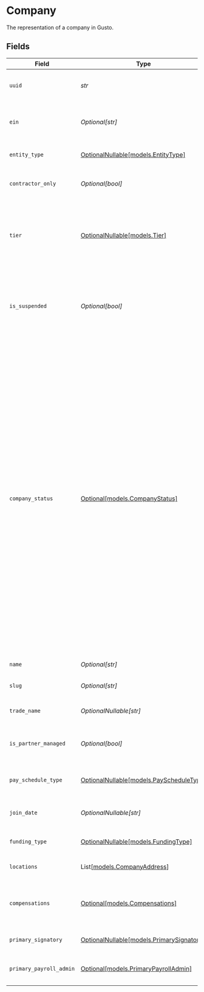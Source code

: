 # Company

The representation of a company in Gusto.


## Fields

| Field                                                                                                                                                                                                                                                                                                                                                                                                                                                                                                                                                   | Type                                                                                                                                                                                                                                                                                                                                                                                                                                                                                                                                                    | Required                                                                                                                                                                                                                                                                                                                                                                                                                                                                                                                                                | Description                                                                                                                                                                                                                                                                                                                                                                                                                                                                                                                                             |
| ------------------------------------------------------------------------------------------------------------------------------------------------------------------------------------------------------------------------------------------------------------------------------------------------------------------------------------------------------------------------------------------------------------------------------------------------------------------------------------------------------------------------------------------------------- | ------------------------------------------------------------------------------------------------------------------------------------------------------------------------------------------------------------------------------------------------------------------------------------------------------------------------------------------------------------------------------------------------------------------------------------------------------------------------------------------------------------------------------------------------------- | ------------------------------------------------------------------------------------------------------------------------------------------------------------------------------------------------------------------------------------------------------------------------------------------------------------------------------------------------------------------------------------------------------------------------------------------------------------------------------------------------------------------------------------------------------- | ------------------------------------------------------------------------------------------------------------------------------------------------------------------------------------------------------------------------------------------------------------------------------------------------------------------------------------------------------------------------------------------------------------------------------------------------------------------------------------------------------------------------------------------------------- |
| `uuid`                                                                                                                                                                                                                                                                                                                                                                                                                                                                                                                                                  | *str*                                                                                                                                                                                                                                                                                                                                                                                                                                                                                                                                                   | :heavy_check_mark:                                                                                                                                                                                                                                                                                                                                                                                                                                                                                                                                      | A unique identifier of the company in Gusto.                                                                                                                                                                                                                                                                                                                                                                                                                                                                                                            |
| `ein`                                                                                                                                                                                                                                                                                                                                                                                                                                                                                                                                                   | *Optional[str]*                                                                                                                                                                                                                                                                                                                                                                                                                                                                                                                                         | :heavy_minus_sign:                                                                                                                                                                                                                                                                                                                                                                                                                                                                                                                                      | The Federal Employer Identification Number of the company.                                                                                                                                                                                                                                                                                                                                                                                                                                                                                              |
| `entity_type`                                                                                                                                                                                                                                                                                                                                                                                                                                                                                                                                           | [OptionalNullable[models.EntityType]](../models/entitytype.md)                                                                                                                                                                                                                                                                                                                                                                                                                                                                                          | :heavy_minus_sign:                                                                                                                                                                                                                                                                                                                                                                                                                                                                                                                                      | The tax payer type of the company.                                                                                                                                                                                                                                                                                                                                                                                                                                                                                                                      |
| `contractor_only`                                                                                                                                                                                                                                                                                                                                                                                                                                                                                                                                       | *Optional[bool]*                                                                                                                                                                                                                                                                                                                                                                                                                                                                                                                                        | :heavy_minus_sign:                                                                                                                                                                                                                                                                                                                                                                                                                                                                                                                                      | Whether the company only supports contractors.                                                                                                                                                                                                                                                                                                                                                                                                                                                                                                          |
| `tier`                                                                                                                                                                                                                                                                                                                                                                                                                                                                                                                                                  | [OptionalNullable[models.Tier]](../models/tier.md)                                                                                                                                                                                                                                                                                                                                                                                                                                                                                                      | :heavy_minus_sign:                                                                                                                                                                                                                                                                                                                                                                                                                                                                                                                                      | The Gusto product tier of the company (not applicable to Embedded partner managed companies).                                                                                                                                                                                                                                                                                                                                                                                                                                                           |
| `is_suspended`                                                                                                                                                                                                                                                                                                                                                                                                                                                                                                                                          | *Optional[bool]*                                                                                                                                                                                                                                                                                                                                                                                                                                                                                                                                        | :heavy_minus_sign:                                                                                                                                                                                                                                                                                                                                                                                                                                                                                                                                      | Whether or not the company is suspended in Gusto. Suspended companies may not run payroll.                                                                                                                                                                                                                                                                                                                                                                                                                                                              |
| `company_status`                                                                                                                                                                                                                                                                                                                                                                                                                                                                                                                                        | [Optional[models.CompanyStatus]](../models/companystatus.md)                                                                                                                                                                                                                                                                                                                                                                                                                                                                                            | :heavy_minus_sign:                                                                                                                                                                                                                                                                                                                                                                                                                                                                                                                                      | The status of the company in Gusto. "Approved" companies are approved to run payroll from a risk and compliance perspective. However, an approved company may still need to resolve other [payroll blockers](https://docs.gusto.com/embedded-payroll/docs/payroll-blockers) to be able to run payroll. "Not Approved" companies may not yet run payroll with Gusto and may need to complete onboarding or contact support. "Suspended" companies may not run payroll with Gusto. In order to unsuspend their account, the company must contact support. |
| `name`                                                                                                                                                                                                                                                                                                                                                                                                                                                                                                                                                  | *Optional[str]*                                                                                                                                                                                                                                                                                                                                                                                                                                                                                                                                         | :heavy_minus_sign:                                                                                                                                                                                                                                                                                                                                                                                                                                                                                                                                      | The name of the company.                                                                                                                                                                                                                                                                                                                                                                                                                                                                                                                                |
| `slug`                                                                                                                                                                                                                                                                                                                                                                                                                                                                                                                                                  | *Optional[str]*                                                                                                                                                                                                                                                                                                                                                                                                                                                                                                                                         | :heavy_minus_sign:                                                                                                                                                                                                                                                                                                                                                                                                                                                                                                                                      | The slug of the name of the company.                                                                                                                                                                                                                                                                                                                                                                                                                                                                                                                    |
| `trade_name`                                                                                                                                                                                                                                                                                                                                                                                                                                                                                                                                            | *OptionalNullable[str]*                                                                                                                                                                                                                                                                                                                                                                                                                                                                                                                                 | :heavy_minus_sign:                                                                                                                                                                                                                                                                                                                                                                                                                                                                                                                                      | The trade name of the company.                                                                                                                                                                                                                                                                                                                                                                                                                                                                                                                          |
| `is_partner_managed`                                                                                                                                                                                                                                                                                                                                                                                                                                                                                                                                    | *Optional[bool]*                                                                                                                                                                                                                                                                                                                                                                                                                                                                                                                                        | :heavy_minus_sign:                                                                                                                                                                                                                                                                                                                                                                                                                                                                                                                                      | Whether the company is fully managed by a partner via the API                                                                                                                                                                                                                                                                                                                                                                                                                                                                                           |
| `pay_schedule_type`                                                                                                                                                                                                                                                                                                                                                                                                                                                                                                                                     | [OptionalNullable[models.PayScheduleType]](../models/payscheduletype.md)                                                                                                                                                                                                                                                                                                                                                                                                                                                                                | :heavy_minus_sign:                                                                                                                                                                                                                                                                                                                                                                                                                                                                                                                                      | The pay schedule assignment type.                                                                                                                                                                                                                                                                                                                                                                                                                                                                                                                       |
| `join_date`                                                                                                                                                                                                                                                                                                                                                                                                                                                                                                                                             | *OptionalNullable[str]*                                                                                                                                                                                                                                                                                                                                                                                                                                                                                                                                 | :heavy_minus_sign:                                                                                                                                                                                                                                                                                                                                                                                                                                                                                                                                      | Company's first invoiceable event date                                                                                                                                                                                                                                                                                                                                                                                                                                                                                                                  |
| `funding_type`                                                                                                                                                                                                                                                                                                                                                                                                                                                                                                                                          | [OptionalNullable[models.FundingType]](../models/fundingtype.md)                                                                                                                                                                                                                                                                                                                                                                                                                                                                                        | :heavy_minus_sign:                                                                                                                                                                                                                                                                                                                                                                                                                                                                                                                                      | Company's default funding type                                                                                                                                                                                                                                                                                                                                                                                                                                                                                                                          |
| `locations`                                                                                                                                                                                                                                                                                                                                                                                                                                                                                                                                             | List[[models.CompanyAddress](../models/companyaddress.md)]                                                                                                                                                                                                                                                                                                                                                                                                                                                                                              | :heavy_minus_sign:                                                                                                                                                                                                                                                                                                                                                                                                                                                                                                                                      | The locations of the company.                                                                                                                                                                                                                                                                                                                                                                                                                                                                                                                           |
| `compensations`                                                                                                                                                                                                                                                                                                                                                                                                                                                                                                                                         | [Optional[models.Compensations]](../models/compensations.md)                                                                                                                                                                                                                                                                                                                                                                                                                                                                                            | :heavy_minus_sign:                                                                                                                                                                                                                                                                                                                                                                                                                                                                                                                                      | The available company-wide compensation rates for the company.                                                                                                                                                                                                                                                                                                                                                                                                                                                                                          |
| `primary_signatory`                                                                                                                                                                                                                                                                                                                                                                                                                                                                                                                                     | [OptionalNullable[models.PrimarySignatory]](../models/primarysignatory.md)                                                                                                                                                                                                                                                                                                                                                                                                                                                                              | :heavy_minus_sign:                                                                                                                                                                                                                                                                                                                                                                                                                                                                                                                                      | The primary signatory of the company.                                                                                                                                                                                                                                                                                                                                                                                                                                                                                                                   |
| `primary_payroll_admin`                                                                                                                                                                                                                                                                                                                                                                                                                                                                                                                                 | [Optional[models.PrimaryPayrollAdmin]](../models/primarypayrolladmin.md)                                                                                                                                                                                                                                                                                                                                                                                                                                                                                | :heavy_minus_sign:                                                                                                                                                                                                                                                                                                                                                                                                                                                                                                                                      | The primary payroll admin of the company.                                                                                                                                                                                                                                                                                                                                                                                                                                                                                                               |